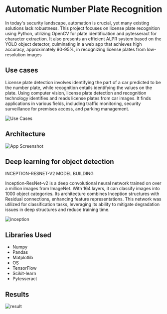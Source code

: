 
# Automatic Number Plate Recognition

In today's security landscape, automation is crucial, yet many existing solutions lack robustness. This project focuses on license plate recognition using Python, utilizing OpenCV for plate identification and pytesseract for character extraction. It also presents an efficient ALPR system based on the YOLO object detector, culminating in a web app that achieves high accuracy, approximately 90-95%, in recognizing license plates from low-resolution images


## Use cases
License plate detection involves identifying the part of a car predicted to be the number plate, while recognition entails identifying the values on the plate. Using computer vision, license plate detection and recognition technology identifies and reads license plates from car images. It finds applications in various fields, including traffic monitoring, security surveillance for premises access, and parking management.

![Use Cases](https://i.ibb.co/Tk1wLvW/Notebook2.png)
## Architecture 

![App Screenshot](https://i.ibb.co/x864jfV/Notebook4.png)



## Deep learning for object detection

INCEPTION-RESNET-V2 MODEL BUILDING

Inception-ResNet-v2 is a deep convolutional neural network trained on over a million images from ImageNet. With 164 layers, it can classify images into 1000 object categories. Its architecture combines Inception structures with Residual connections, enhancing feature representations. This network was utilized for classification tasks, leveraging its ability to mitigate degradation issues in deep structures and reduce training time.

![inception](https://i.ibb.co/YpWxMbw/Notebook7.png)
## Libraries Used

* Numpy
* Pandas
* Matplotlib
* OS
* TensorFlow
* Scikit-learn
* Pytesseract
## Results

![result](https://i.ibb.co/3hdC4v9/172154404-ccb2a6b5-deb4-4321-91ff-a8f13457b352.gif)
